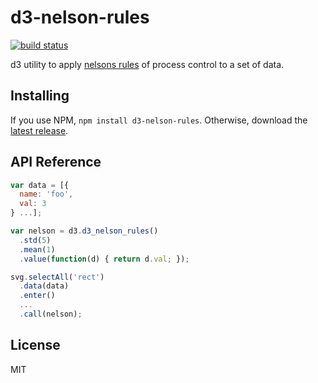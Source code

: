 # d3-nelson-rules

[![build status](https://travis-ci.org/kiernanmcgowan/d3-nelson-rules.svg)](https://travis-ci.org/kiernanmcgowan/d3-nelson-rules)

d3 utility to apply [nelsons rules](https://en.wikipedia.org/wiki/Nelson_rules) of process control to a set of data.

## Installing

If you use NPM, `npm install d3-nelson-rules`. Otherwise, download the [latest release](https://github.com/kiernanmcgowan/d3-nelson-rules/releases/latest).

## API Reference

```js
var data = [{
  name: 'foo',
  val: 3
} ...];

var nelson = d3.d3_nelson_rules()
  .std(5)
  .mean(1)
  .value(function(d) { return d.val; });

svg.selectAll('rect')
  .data(data)
  .enter()
  ...
  .call(nelson);
```

License
---

MIT
